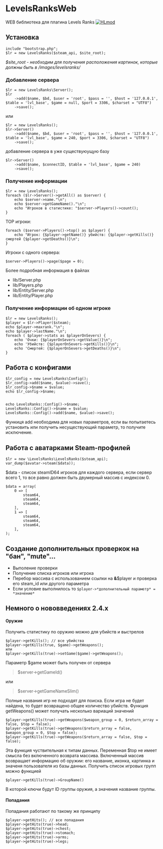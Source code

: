 
# LevelsRanksWeb

WEB библиотека для плагина Levels Ranks [![HLmod](https://dev.sborislav.xyz/lr240/hlmod.png)](https://hlmod.ru/resources/177/)
## Установка

    include "bootstrap.php";
    $lr = new LevelsRanks($steam_api, $site_root);
*$site_root - необходим для получения расположения картинок, которые должны быть в /images/levelsranks/*
### Добавление сервера

    $lr = new LevelsRanks\Server();
    $lr
	    ->add($name, $bd, $user = 'root', $pass = '', $host = '127.0.0.1', $table = 'lvl_base', $game = null, $port = 3306, $charset = "UTF8")
	    ->save();
или

    $lr = new LevelsRanks();
    $lr->Server()
	    ->add($name, $bd, $user = 'root', $pass = '', $host = '127.0.0.1', $table = 'lvl_base', $game = 240, $port = 3306, $charset = "UTF8")
	    ->save();
 добавление сервера в уже существуюущую базу

    $lr->Server()
	    ->add($name, $connectID, $table = 'lvl_base', $game = 240)
	    ->save();
### Получение информации

    $lr = new LevelsRanks();
    foreach ($lr->Server()->getAll() as $server) {
	    echo $server->name."\n";
	    echo $server->getGameName()."\n";
	    echo "Игроков в статистике: "$server->Players()->count();
    }
  
 TOP игроки:
 

    foreach ($server->Players()->top() as $player) {
	    echo "Игрок: {$player->getName()} убийств: {$player->getKills()} смертей {$player->getDeaths()}\n";
    }
Игроки с одного сервера:

    $server->Players()->page($page = 0);
	
 Более подробная информация в файлах 
 

 - lib/Server.php
 - lib/Players.php
 - lib/Entity/Server.php
 - lib/Entity/Player.php

### Получение информации об одном игроке

    $lr = new LevelsRanks();
    $player = $lr->Player($steam);
    echo $player->maxrank."\n";
    echo $player->lastName."\n";
    foreach ( $player->stats as $playerOnSevers) {
		echo 'Очки: {$playerOnSevers->getValue()}\n";
	    echo 'Убийств: {$playerOnSevers->getKills()}\n";
	    echo 'Смертей: {$playerOnSevers->getDeaths()}\n";
    }
## Работа с конфигами

    $lr_config = new LevelsRanks\Config();
    $lr_config->add($name, $value)->save();
    $lr_config->$name = $value;
    echo $lr_config->$name;
   

    echo LevelsRanks::Config()->$name;
    LevelsRanks::Config()->$name = $value;
    LevelsRanks::Config()->add($name, $value)->save();
Функиця add необходима для новых параметров, если вы попытаетесь установить или получить несуществующий параметр, то получите исключение.
## Работа с аватарками Steam-профилей

    $lr = new \LevelsRanks\LevelsRanks($steam_api);
    var_dump($avatar->steam($data));
    
 $data - список steamID64 игроков для каждого сервера, если сервер всего 1, то все равно должен быть двумерный массив с индексом 0.

    $data = array(
	    0 => [
		    steam64,
		    steam64,
		    steam64,
	    ],
	    1 => [
		    steam64,
		    steam64,
		    steam64,
	    ],
    );
## Создание дополнительных проверкок на "бан", "mute"...
- Выполение проверки
- Получение списка игроков или игрока
- Перебор массива с использованием ссылки на **&**$player и проверка его steam_id или другого параметра
- Если условие выполнилось то `$player->*дополнительный параметр* = *значение*`

## Немного о нововведениях 2.4.x
#### Оружие
Получить статистику по оружию можно для убийств и выстрелов

    $player->getKills(); // все убийства
    $player->getKills(true, $game)->getWeapons();
    или 
    $player->getKills(true)->setGame($game)->getWeapons();
 
 Параметр $game может быть получен от сервера 

> $server->getGameId()

 или 

> $server->getGameNameSlim()

 Полные названия игр не подходят для поиска. Если игра не будет найдена, то будет возвращено общее количество убийств.
Функция getWeapons() может получать несколько вариаций значений

    $player->getKills(true)->getWeapons($weapon_group = 0, $return_array = false, $top = false);
    $player->getKills(true)->getWeapons($return_array = false, $weapon_group = 0, $top = false);
    $player->getKills(true)->getWeapons($return_array = false, $top = false);
   Эта функция чуствительная к типам данных. 
   Переменная $top не имеет смысла без включенного возврата массива. 
   Включенный массив возвращает информацию об оружии: его название, иконка, картинка и значеня пользователя из базы данных.
   Получить список игровых групп можно функцией 
   

    $player->getKills(true)->GroupName()
    
  В которой ключи будут ID группы оружия, а значения название группы. 
#### Попадания
Попадания работают по такому же принципу

    $player->getHits(); // все попадания
    $player->getHits(true)->head;
    $player->getHits(true)->chest;
    $player->getHits(true)->stomach;
    $player->getHits(true)->arms;
    $player->getHits(true)->legs;
